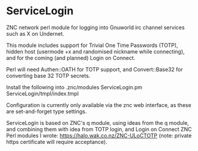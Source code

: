 # ServiceLogin
ZNC network perl module for logging into Gnuworld irc channel services such as X on Undernet.

This module includes support for Trivial One Time Passwords (TOTP), hidden host (usermode +x and randomised nickname while connecting), and for the coming (and planned) Login on Connect.

Perl will need Authen::OATH for TOTP support, and Convert::Base32 for converting base 32 TOTP secrets.

Install the following into .znc/modules
ServiceLogin.pm
ServiceLogin/tmpl/index.tmpl

Configuration is currently only available via the znc web interface, as these are set-and-forget type settings. 


ServiceLogin is based on ZNC's q module, using ideas from the q module, and combining them with idea from TOTP login, and Login on Connect ZNC Perl modules I wrote: https://halo.wak.co.nz/ZNC-ULoCTOTP (note: private https certificate will require acceptance).
